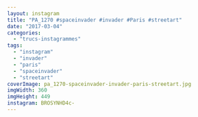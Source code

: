 ```yaml
---
layout: instagram
title: "PA_1270 #spaceinvader #invader #Paris #streetart"
date: "2017-03-04"
categories: 
  - "trucs-instagrammes"
tags: 
  - "instagram"
  - "invader"
  - "paris"
  - "spaceinvader"
  - "streetart"
coverImage: pa_1270-spaceinvader-invader-paris-streetart.jpg
imgWidth: 360
imgHeight: 449
instagram: BROSYNHD4c-
---
```

